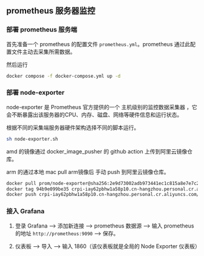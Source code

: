 ## prometheus 服务器监控

### 部署 prometheus 服务端

首先准备一个 prometheus 的配置文件 `prometheus.yml`。prometheus 通过此配置文件主动去采集所需数据。

然后运行
```bash
docker compose -f docker-compose.yml up -d
```

### 部署 node-exporter
node-exporter 是 Prometheus 官方提供的一个 主机级别的监控数据采集器 ，它会不断暴露出该服务器的CPU、内存、磁盘、网络等硬件信息和运行状态。

根据不同的采集端服务器硬件架构选择不同的脚本运行。

```bash
sh node-exporter.sh
```

amd 的镜像通过 docker_image_pusher 的 github action 上传到阿里云镜像仓库。

arm 的通过本地 mac pull arm镜像后 手动 push 到阿里云镜像仓库。
```bash
docker pull prom/node-exporter@sha256:2e9d73002adb973441ec1c815a8e7e7c2465f5e535d859d16ee395f2ceb857c7
docker tag 94b9e099be35 crpi-iay62pbhw1a58p10.cn-hangzhou.personal.cr.aliyuncs.com/visage-namespace/node-exporter:arm64-1.9.1
docker push crpi-iay62pbhw1a58p10.cn-hangzhou.personal.cr.aliyuncs.com/visage-namespace/node-exporter:arm64-1.9.1
```

### 接入 Grafana
1. 登录 Grafana --> 添加新连接 --> prometheus 数据源 --> 输入 prometheus 的地址 `http://prometheus:9090` --> 保存。

2. 仪表板 --> 导入 --> 输入 1860（该仪表板就是全局的 Node Exporter 仪表板）